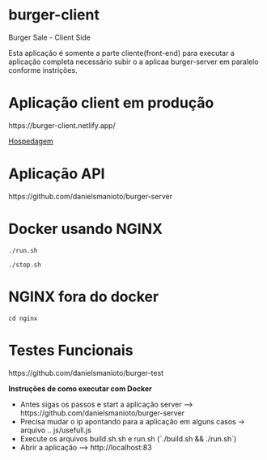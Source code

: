 # burger-client
Burger Sale - Client Side

<p>
Esta aplicação é somente a parte cliente(front-end) para executar a aplicação completa  necessário subir o a aplicaa burger-server em paralelo conforme instrições.
</p>

# Aplicação client em produção
<p>
  https://burger-client.netlify.app/
</p>

<a href="https://www.netlify.com/">Hospedagem</a>

# Aplicação API
<p>
https://github.com/danielsmanioto/burger-server
</p>

# Docker usando NGINX

`./run.sh`

`./stop.sh`

# NGINX fora do docker

`cd nginx`

# Testes Funcionais
<p>
  https://github.com/danielsmanioto/burger-test
</p>

<b>Instruções de como executar com Docker</b>
<ul>
  <li>Antes sigas os passos e start a aplicaçâo server --> https://github.com/danielsmanioto/burger-server</li>
  <li>Precisa mudar o ip apontando para a aplicação em alguns casos ->  arquivo .. js/usefull.js </li>
  <li>Execute os arquivos build.sh.sh e run.sh (`./build.sh && ./run.sh`) </li>
  <li>Abrir a aplicaçâo --> http://localhost:83 </li>
</ul>



